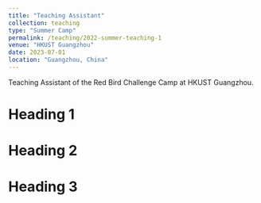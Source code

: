 ```yaml
---
title: "Teaching Assistant"
collection: teaching
type: "Summer Camp"
permalink: /teaching/2022-summer-teaching-1
venue: "HKUST Guangzhou"
date: 2023-07-01
location: "Guangzhou, China"
---
```


Teaching Assistant of the Red Bird Challenge Camp at HKUST Guangzhou.

Heading 1
======

Heading 2
======

Heading 3
======